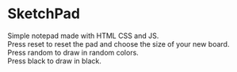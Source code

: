 # SketchPad
Simple notepad made with HTML CSS and JS.  
Press reset to reset the pad and choose the size of your new board.  
Press random to draw in random colors.  
Press black to draw in black.
 
